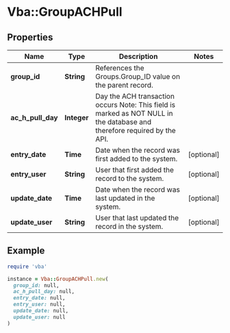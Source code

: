 # Vba::GroupACHPull

## Properties

| Name | Type | Description | Notes |
| ---- | ---- | ----------- | ----- |
| **group_id** | **String** | References the Groups.Group_ID value on the parent record. |  |
| **ac_h_pull_day** | **Integer** | Day the ACH transaction occurs Note: This field is marked as NOT NULL in the database and therefore required by the API. |  |
| **entry_date** | **Time** | Date when the record was first added to the system. | [optional] |
| **entry_user** | **String** | User that first added the record to the system. | [optional] |
| **update_date** | **Time** | Date when the record was last updated in the system. | [optional] |
| **update_user** | **String** | User that last updated the record in the system. | [optional] |

## Example

```ruby
require 'vba'

instance = Vba::GroupACHPull.new(
  group_id: null,
  ac_h_pull_day: null,
  entry_date: null,
  entry_user: null,
  update_date: null,
  update_user: null
)
```

